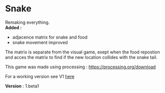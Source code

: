 # Snake

Remaking everything.  
**Added :**
* adjacence matrix for snake and food
* snake movement improved

The matrix is separate from the visual game, exept when the food repostion and acces the matrix to find if the new location collides with the snake tail.

This game was made using processing : https://processing.org/download

For a working version see V1 [here](https://github.com/StamateValentin/SnakePr/tree/bbe170a4b3724c383e54d3d8ce658954a3101daa)

**Version** : 1.beta1